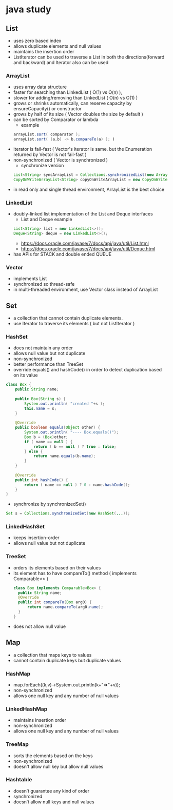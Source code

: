 # java study

## List
* uses zero based index
* allows duplicate elements and null values
* maintains the insertion order
* ListIterator can be used to traverse a List in both the directions(forward and backward) and Iterator also can be used 

### ArrayList
* uses array data structure
* faster for searching than LinkedList ( O(1) vs O(n) ), 
* slower for adding/removing than LinkedList ( O(n) vs O(1) ) 
* grows or shrinks automatically, can reserve capacity by ensureCapacity() or constructor
* grows by half of its size ( Vector doubles the size by default )
* can be sorted by Comparator or lambda 
  * example
  ``` java
  arrayList.sort( comparator ); 
  arrayList.sort( (a,b) -> b.compareTo(a) ); )
  ```
* iterator is fail-fast ( Vector's iterator is same. but the Enumeration returned by Vector is not fail-fast ) 
* non-synchronized ( Vector is synchronized )
  * synchronize version
  ``` java
  List<String> syncArrayList = Collections.synchronizedList(new ArrayList<String>());
  CopyOnWriteArrayList<String> copyOnWriteArrayList = new CopyOnWriteArrayList<String>();
  ```
* in read only and single thread environment, ArrayList is the best choice

### LinkedList
* doubly-linked list implementation of the List and Deque interfaces
  * List and Deque example
  ``` java
  List<String> list = new LinkedList<>();
  Deque<String> deque = new LinkedList<>();
  ```
  * https://docs.oracle.com/javase/7/docs/api/java/util/List.html
  * https://docs.oracle.com/javase/7/docs/api/java/util/Deque.html
* has APIs for STACK and double ended QUEUE

### Vector
* implements List
* synchronized so thread-safe
* in multi-threaded environment, use Vector class instead of ArrayList

## Set
* a collection that cannot contain duplicate elements.
* use Iterator to traverse its elements ( but not ListIterator )

### HashSet
* does not maintain any order
* allows null value but not duplicate
* non-synchronized
* better performance than TreeSet
* override equals() and hashCode() in order to detect duplication based on its value
```java
class Box {
	public String name;
	
	public Box(String s) {
		System.out.println( "created "+s );
		this.name = s;
	}
	
	@Override
	public boolean equals(Object other) {
		System.out.println( "---- Box.equals()");
		Box b = (Box)other;
		if ( name == null ) { 
			return ( b == null ) ? true : false;
		} else {
			return name.equals(b.name);
		}
	}
	
	@Override
	public int hashCode() {
		return ( name == null ) ? 0 : name.hashCode();
	}
}
```
* synchronize by synchronizedSet()
 ```java
 Set s = Collections.synchronizedSet(new HashSet(...));
 ```

### LinkedHashSet
* keeps insertion-order
* allows null value but not duplicate

### TreeSet
* orders its elements based on their values
* its element has to have compareTo() method ( implements Comparable<> )
  ```java
  class Box implements Comparable<Box> {
  	public String name;
  	@Override
	public int compareTo(Box arg0) {
		return name.compareTo(arg0.name);
	}
  }
  ```
* does not allow null value

## Map
* a collection that maps keys to values
* cannot contain duplicate keys but duplicate values

### HashMap
* map.forEach((k,v)->System.out.println(k+"=>"+v));
* non-synchronized
* allows one null key and any number of null values

### LinkedHashMap
* maintains insertion order
* non-synchronized
* allows one null key and any number of null values

### TreeMap
* sorts the elements based on the keys
* non-synchronized
* doesn't allow null key but allow null values 

### Hashtable
* doesn’t guarantee any kind of order
* synchronized
* doesn’t allow null keys and null values
